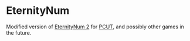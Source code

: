 # EternityNum
Modified version of [EternityNum 2](https://create.roblox.com/store/asset/12144172446/EternityNum-2) for [PCUT](https://www.roblox.com/games/15672663533/Pantone-448-C-Upgrade-Tree), and possibly other games in the future.
